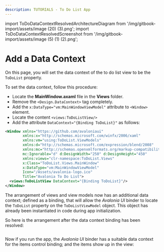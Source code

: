 ```yaml
---
description: TUTORIALS - To Do List App
---
```


import ToDoDataContextResolvedArchitectureDiagram from '/img/gitbook-import/assets/image (20) (3).png';
import ToDoDataContextResolvedScreenshot from '/img/gitbook-import/assets/image (5) (1) (2).png';

# Add a Data Context

On this page, you will set the data context of the to do list view to be the `ToDoList` property.

To set the data context, follow this procedure:

- Locate the **MainWindow.axaml** file in the **Views** folder.
- Remove the `<Design.DataContext>` tag completely.
- Add the `x:DataType="vm:MainWindowViewModel"` attribute to `<Window>` element.
- Locate the content `<views:ToDoListView/>`
- Add the attribute `DataContext="{Binding ToDoList}"` as follows:

```xml
<Window xmlns="https://github.com/avaloniaui"
        xmlns:x="http://schemas.microsoft.com/winfx/2006/xaml"
        xmlns:vm="using:ToDoList.ViewModels"
        xmlns:d="http://schemas.microsoft.com/expression/blend/2008"
        xmlns:mc="http://schemas.openxmlformats.org/markup-compatibility/2006"
        mc:Ignorable="d" d:DesignWidth="250" d:DesignHeight="450"
        xmlns:views="clr-namespace:ToDoList.Views"
        x:Class="ToDoList.Views.MainWindow"
        x:DataType="vm:MainWindowViewModel"
        Icon="/Assets/avalonia-logo.ico"
        Title="Avalonia To Do List">
  <views:ToDoListView DataContext="{Binding ToDoList}"/>
</Window>
```

The arrangement of views and view models now has an additional data context; defined as a binding, that will allow the _Avalonia UI_ binder to locate the `ToDoList` property on the `ToDoListViewModel` object. This object has already been instantiated in code during app initialization.

So here is the arrangement after the data context binding has been resolved:

<img className="center" src={ToDoDataContextResolvedArchitectureDiagram} alt="" />

Now if you run the app, the _Avalonia UI_ binder has a suitable data context for the items control binding; and the items show up in the view:

<img className="center" src={ToDoDataContextResolvedScreenshot} alt="" />
